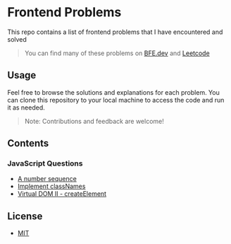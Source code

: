 # Frontend Problems

This repo contains a list of frontend problems that I have encountered and solved

> You can find many of these problems on [BFE.dev](https://bfe.dev) and [Leetcode](https://leetcode.com/problemset/all/)

## Usage

Feel free to browse the solutions and explanations for each problem. You can clone this repository to your local machine to access the code and run it as needed.

> Note: Contributions and feedback are welcome!

## Contents

### JavaScript Questions

- [A number sequence](./javascript/a-number-sequence.js)
- [Implement classNames](./javascript/implement-classnames.js)
- [Virtual DOM II - createElement](./javascript/virtual-dom-ii-create-element.html)

## License

- [MIT](LICENSE.md)
